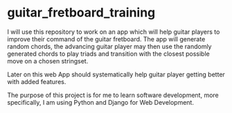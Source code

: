# guitar_fretboard_training

I will use this repository to work on an app which will help guitar players to improve their command of the guitar fretboard. The app will generate random chords, the advancing guitar player may then use the randomly generated chords to play triads and transition with the closest possible move on a chosen stringset. 

Later on this web App should systematically help guitar player getting better with added features. 

The purpose of this project is for me to learn software development, more specifically, I am using Python and Django for Web Development.
